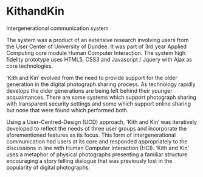 KithandKin
==========

Intergenerational communication system

The system was a product of an extensive research involving users from the User Center of University of Dundee.
It was part of 3rd year Applied Computing core module Human Computer Interaction.
The system high fidelity prototype uses HTML5, CSS3 and Javascript / Jquery with Ajax as core technologies. 

‘Kith and Kin’ evolved from the need to provide support for the older generation in the digital photograph sharing 
process. As technology rapidly develops the older generations are being left behind their younger acquaintances. There 
are some systems which support photograph sharing with transparent security settings and some which support online 
sharing but none that were found which performed both.

Using a User-Centred-Design (UCD) approach, ‘Kith and Kin’ was iteratively developed to reflect the needs of three user
groups and incorporate the aforementioned features as its focus. This form of intergenerational communication had users 
at its core and responded appropriately to the discussions in line with Human Computer Interaction (HCI). ‘Kith and Kin’
uses a metaphor of physical photographs presenting a familiar structure encouraging a story telling dialogue that was 
previously lost in the popularity of digital photographs. 
